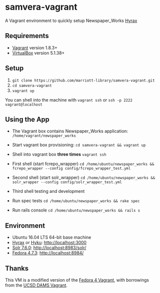 # samvera-vagrant

A Vagrant environment to quickly setup Newspaper_Works [Hyrax](http://hyr.ax/)

## Requirements

* [Vagrant](https://www.vagrantup.com/) version 1.8.3+
* [VirtualBox](https://www.virtualbox.org/) version 5.1.38+

## Setup

1. `git clone https://github.com/marriott-library/samvera-vagrant.git`
2. `cd samvera-vagrant`
3. `vagrant up`

You can shell into the machine with `vagrant ssh` or `ssh -p 2222 vagrant@localhost`

## Using the App

* The Vagrant box contains Newspaper_Works application: `/home/vagrant/newspaper_works`

* Start vagrant box provisioning: `cd samvera-vagrant && vagrant up`

* Shell into vagrant box **three times** `vagrant ssh`

* First shell (start fcrepo_wrapper)
`cd /home/ubuntu/newspaper_works && fcrepo_wrapper --config config/fcrepo_wrapper_test.yml`

* Second shell (start solr_wrapper)
`cd /home/ubuntu/newspaper_works && solr_wrapper --config config/solr_wrapper_test.yml`
* Third shell testing and development

* Run spec tests
`cd /home/ubuntu/newspaper_works && rake spec`

* Run rails console
`cd /home/ubuntu/newspaper_works && rails s`

## Environment

* Ubuntu 16.04 LTS 64-bit base machine
* [Hyrax](https://github.com/samvera-labs/hyrax) or [Hyku](https://github.com/samvera-labs/hyku): [http://localhost:3000](http://localhost:3000)
* [Solr 7.6.0](http://lucene.apache.org/solr/): [http://localhost:8983/solr/](http://localhost:8983/solr/)
* [Fedora 4.7.3](http://fedorarepository.org/): [http://localhost:8984/](http://localhost:8984/)

## Thanks

This VM is a modified version of the [Fedora 4 Vagrant](http://github.com/fcrepo4-exts/fcrepo4-vagrant), with borrowings from the [UCSD DAMS Vagrant](https://github.com/ucsdlib/dams-vagrant).
